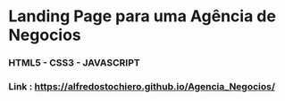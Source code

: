 # Landing Page para uma Agência de Negocios

### HTML5 - CSS3 - JAVASCRIPT

### Link : https://alfredostochiero.github.io/Agencia_Negocios/
